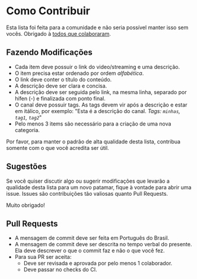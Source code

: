 # Como Contribuir

Esta lista foi feita para a comunidade e não seria possível manter isso sem vocês. Obrigado à [todos que colaboraram](https://github.com/carolcodes/videos-pt.br-tecnologia/graphs/contributors).

## Fazendo Modificações

- Cada item deve possuir o link do video/streaming e uma descrição.
- O item precisa estar ordenado por ordem *alfabética*.
- O link deve conter o título do conteúdo.
- A descrição deve ser clara e concisa.
- A descrição deve ser seguida pelo link, na mesma linha, separado por hífen (-) e finalizada com ponto final.
- O canal deve possuir tags. As tags devem vir após a descrição e estar em itálico, por exemplo: "Esta é a descrição do canal. _Tags: `minhas`, `tag1`, `tag2`_"
- Pelo menos 3 items são necessário para a criação de uma nova categoria.

Por favor, para manter o padrão de alta qualidade desta lista, contribua somente com o que você acredita ser útil.

## Sugestões

Se você quiser discutir algo ou sugerir modificações que levarão a qualidade desta lista para um novo patamar, fique à vontade para abrir uma issue. Issues são contribuições tão valiosas quanto Pull Requests.

Muito obrigado!

## Pull Requests

- A mensagem de commit deve ser feita em Português do Brasil.
- A mensagem de commit deve ser descrita no tempo verbal do presente. Ela deve descrever o que o commit faz e não o que você fez.
- Para sua PR ser aceita:
  - Deve ser revisada e aprovada por pelo menos 1 colaborador.
  - Deve passar no checks do CI.
